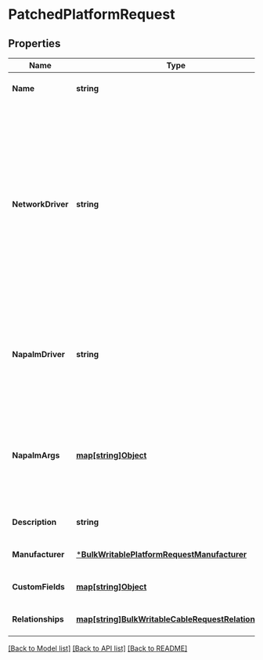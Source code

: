 # PatchedPlatformRequest

## Properties
Name | Type | Description | Notes
------------ | ------------- | ------------- | -------------
**Name** | **string** |  | [optional] [default to null]
**NetworkDriver** | **string** | The normalized network driver to use when interacting with devices, e.g. cisco_ios, arista_eos, etc. Library-specific driver names will be derived from this setting as appropriate | [optional] [default to null]
**NapalmDriver** | **string** | The name of the NAPALM driver to use when Nautobot internals interact with devices | [optional] [default to null]
**NapalmArgs** | [**map[string]Object**](.md) | Additional arguments to pass when initiating the NAPALM driver (JSON format) | [optional] [default to null]
**Description** | **string** |  | [optional] [default to null]
**Manufacturer** | [***BulkWritablePlatformRequestManufacturer**](BulkWritablePlatformRequest_manufacturer.md) |  | [optional] [default to null]
**CustomFields** | [**map[string]Object**](.md) |  | [optional] [default to null]
**Relationships** | [**map[string]BulkWritableCableRequestRelationships**](BulkWritableCableRequest_relationships.md) |  | [optional] [default to null]

[[Back to Model list]](../README.md#documentation-for-models) [[Back to API list]](../README.md#documentation-for-api-endpoints) [[Back to README]](../README.md)


